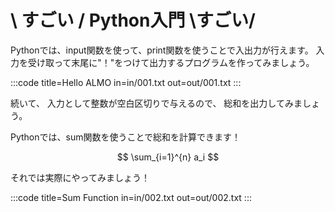 # \ すごい / Python入門 \すごい/

Pythonでは、input関数を使って、print関数を使うことで入出力が行えます。
入力を受け取って末尾に"！"をつけて出力するプログラムを作ってみましょう。

:::code
title=Hello ALMO
in=in/001.txt
out=out/001.txt
:::




続いて、
入力として整数が空白区切りで与えるので、
総和を出力してみましょう。

Pythonでは、sum関数を使うことで総和を計算できます！

$$
\sum_{i=1}^{n} a_i
$$

それでは実際にやってみましょう！


:::code
title=Sum Function
in=in/002.txt
out=out/002.txt
:::

